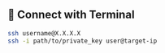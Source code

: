 ## 🔐 Connect with Terminal
```bash
ssh username@X.X.X.X
ssh -i path/to/private_key user@target-ip
```


